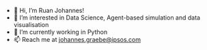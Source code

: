 - 👋 Hi, I’m Ruan Johannes!
- 👀 I’m interested in Data Science, Agent-based simulation and data visualisation
- 🌱 I’m currently working in Python
- 📫 Reach me at johannes.graebe@ipsos.com

<!---
rgraebe/rgraebe is a ✨ special ✨ repository because its `README.md` (this file) appears on your GitHub profile.
You can click the Preview link to take a look at your changes.
--->
